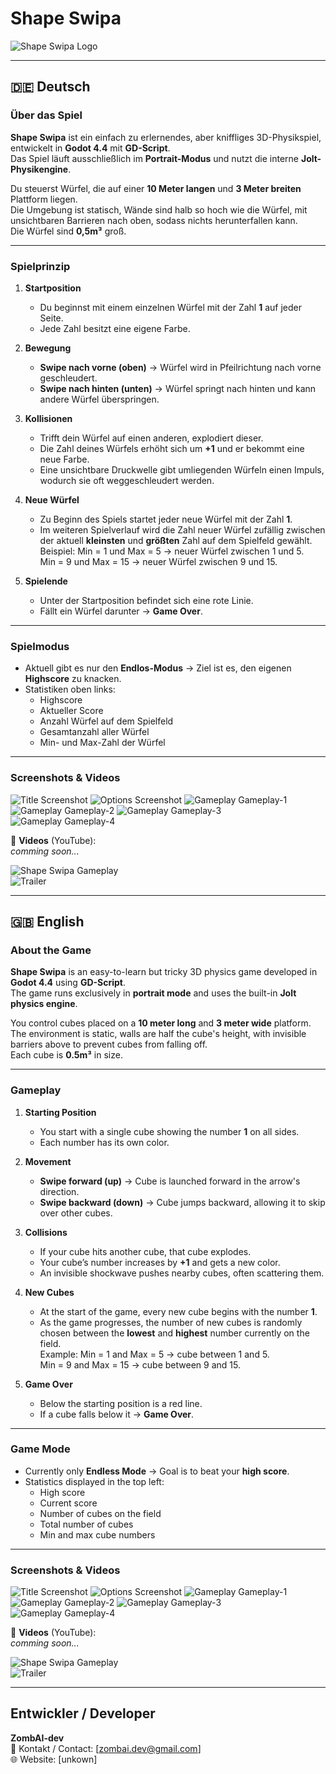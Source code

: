 # Shape Swipa

![Shape Swipa Logo](assets/logo.png) <!-- Platzhalter, Logo hier einfügen -->

---

## 🇩🇪 Deutsch

### Über das Spiel
**Shape Swipa** ist ein einfach zu erlernendes, aber kniffliges 3D-Physikspiel, entwickelt in **Godot 4.4** mit **GD-Script**.  
Das Spiel läuft ausschließlich im **Portrait-Modus** und nutzt die interne **Jolt-Physikengine**.

Du steuerst Würfel, die auf einer **10 Meter langen** und **3 Meter breiten** Plattform liegen.  
Die Umgebung ist statisch, Wände sind halb so hoch wie die Würfel, mit unsichtbaren Barrieren nach oben, sodass nichts herunterfallen kann.  
Die Würfel sind **0,5m³** groß.

---

### Spielprinzip
1. **Startposition**  
   - Du beginnst mit einem einzelnen Würfel mit der Zahl **1** auf jeder Seite.  
   - Jede Zahl besitzt eine eigene Farbe.

2. **Bewegung**  
   - **Swipe nach vorne (oben)** → Würfel wird in Pfeilrichtung nach vorne geschleudert.  
   - **Swipe nach hinten (unten)** → Würfel springt nach hinten und kann andere Würfel überspringen.

3. **Kollisionen**  
   - Trifft dein Würfel auf einen anderen, explodiert dieser.  
   - Die Zahl deines Würfels erhöht sich um **+1** und er bekommt eine neue Farbe.  
   - Eine unsichtbare Druckwelle gibt umliegenden Würfeln einen Impuls, wodurch sie oft weggeschleudert werden.

4. **Neue Würfel**  
   - Zu Beginn des Spiels startet jeder neue Würfel mit der Zahl **1**.  
   - Im weiteren Spielverlauf wird die Zahl neuer Würfel zufällig zwischen der aktuell **kleinsten** und **größten** Zahl auf dem Spielfeld gewählt.  
     Beispiel: Min = 1 und Max = 5 → neuer Würfel zwischen 1 und 5.  
     Min = 9 und Max = 15 → neuer Würfel zwischen 9 und 15.

5. **Spielende**  
   - Unter der Startposition befindet sich eine rote Linie.  
   - Fällt ein Würfel darunter → **Game Over**.

---

### Spielmodus
- Aktuell gibt es nur den **Endlos-Modus** → Ziel ist es, den eigenen **Highscore** zu knacken.
- Statistiken oben links:
  - Highscore
  - Aktueller Score
  - Anzahl Würfel auf dem Spielfeld
  - Gesamtanzahl aller Würfel
  - Min- und Max-Zahl der Würfel

---

### Screenshots & Videos

![Title Screenshot](assets/title.jpg)
![Options Screenshot](assets/options.jpg)
![Gameplay Gameplay-1](assets/gameplay-1.jpg)
![Gameplay Gameplay-2](assets/gameplay-2.jpg)
![Gameplay Gameplay-3](assets/gameplay-3.jpg)
![Gameplay Gameplay-4](assets/gameplay-4.jpg)

🎥 **Videos** (YouTube):  
_comming soon..._

![Shape Swipa Gameplay](https://youtube.com/...)  
![Trailer](https://youtube.com/...)

---

## 🇬🇧 English

### About the Game
**Shape Swipa** is an easy-to-learn but tricky 3D physics game developed in **Godot 4.4** using **GD-Script**.  
The game runs exclusively in **portrait mode** and uses the built-in **Jolt physics engine**.

You control cubes placed on a **10 meter long** and **3 meter wide** platform.  
The environment is static, walls are half the cube's height, with invisible barriers above to prevent cubes from falling off.  
Each cube is **0.5m³** in size.

---

### Gameplay
1. **Starting Position**  
   - You start with a single cube showing the number **1** on all sides.  
   - Each number has its own color.

2. **Movement**  
   - **Swipe forward (up)** → Cube is launched forward in the arrow's direction.  
   - **Swipe backward (down)** → Cube jumps backward, allowing it to skip over other cubes.

3. **Collisions**  
   - If your cube hits another cube, that cube explodes.  
   - Your cube’s number increases by **+1** and gets a new color.  
   - An invisible shockwave pushes nearby cubes, often scattering them.

4. **New Cubes**  
   - At the start of the game, every new cube begins with the number **1**.  
   - As the game progresses, the number of new cubes is randomly chosen between the **lowest** and **highest** number currently on the field.  
     Example: Min = 1 and Max = 5 → cube between 1 and 5.  
     Min = 9 and Max = 15 → cube between 9 and 15.

5. **Game Over**  
   - Below the starting position is a red line.  
   - If a cube falls below it → **Game Over**.

---

### Game Mode
- Currently only **Endless Mode** → Goal is to beat your **high score**.
- Statistics displayed in the top left:
  - High score
  - Current score
  - Number of cubes on the field
  - Total number of cubes
  - Min and max cube numbers

---

### Screenshots & Videos

![Title Screenshot](assets/title.jpg)
![Options Screenshot](assets/options.jpg)
![Gameplay Gameplay-1](assets/gameplay-1.jpg)
![Gameplay Gameplay-2](assets/gameplay-2.jpg)
![Gameplay Gameplay-3](assets/gameplay-3.jpg)
![Gameplay Gameplay-4](assets/gameplay-4.jpg)

🎥 **Videos** (YouTube):  
_comming soon..._

![Shape Swipa Gameplay](https://youtube.com/...)  
![Trailer](https://youtube.com/...)

---

## Entwickler / Developer
**ZombAI-dev**  
📧 Kontakt / Contact: [zombai.dev@gmail.com]  
🌐 Website: [unkown]  

